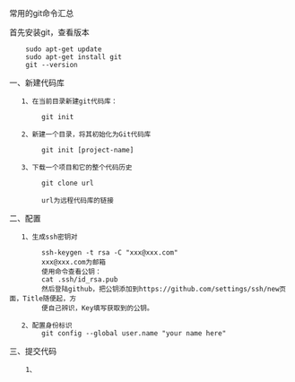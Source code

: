 常用的git命令汇总

首先安装git，查看版本

        sudo apt-get update
        sudo apt-get install git
        git --version

一、新建代码库

       1、在当前目录新建git代码库：

            git init

       2、新建一个目录，将其初始化为Git代码库

            git init [project-name]

       3、下载一个项目和它的整个代码历史

            git clone url

            url为远程代码库的链接

二、配置

       1、生成ssh密钥对

            ssh-keygen -t rsa -C "xxx@xxx.com"
            xxx@xxx.com为邮箱
            使用命令查看公钥：
            cat .ssh/id_rsa.pub
            然后登陆github，把公钥添加到https://github.com/settings/ssh/new页面，Title随便起，方
            便自己辨识，Key填写获取到的公钥。
              
       2、配置身份标识
            git config --global user.name "your name here"  

三、提交代码

        1、
